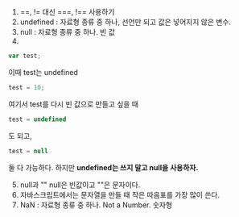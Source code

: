 1. ==, != 대신 ===, !== 사용하기
2. undefined : 자료형 종류 중 하나, 선언만 되고 값은 넣어지지 않은 변수.
3. null : 자료형 종류 중 하나. 빈 값
4. 
```javascript
var test;
```
이때 test는 undefined
``` javascript
test = 10;
```
여기서 test를 다시 빈 값으로 만들고 싶을 때
``` javascript
test = undefined
```
도 되고, 
``` javascript
test = null 
```
둘 다 가능하다. 하지만 **undefined는 쓰지 말고 null을 사용하자.**

5. null과 ""
null은 빈값이고 ""은 문자이다.
6. 자바스크립트에서는 문자열을 만들 때 작은 따음표를 가장 많이 쓴다.
7. NaN : 자료형 종류 중 하나. Not a Number. 숫자형